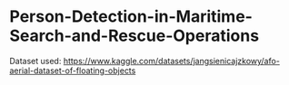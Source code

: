 # Person-Detection-in-Maritime-Search-and-Rescue-Operations
Dataset used: https://www.kaggle.com/datasets/jangsienicajzkowy/afo-aerial-dataset-of-floating-objects

